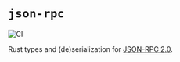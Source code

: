 # `json-rpc`
![CI](https://github.com/hinto-janai/json-rpc/actions/workflows/ci.yml/badge.svg)

Rust types and (de)serialization for [JSON-RPC 2.0](https://www.jsonrpc.org).
